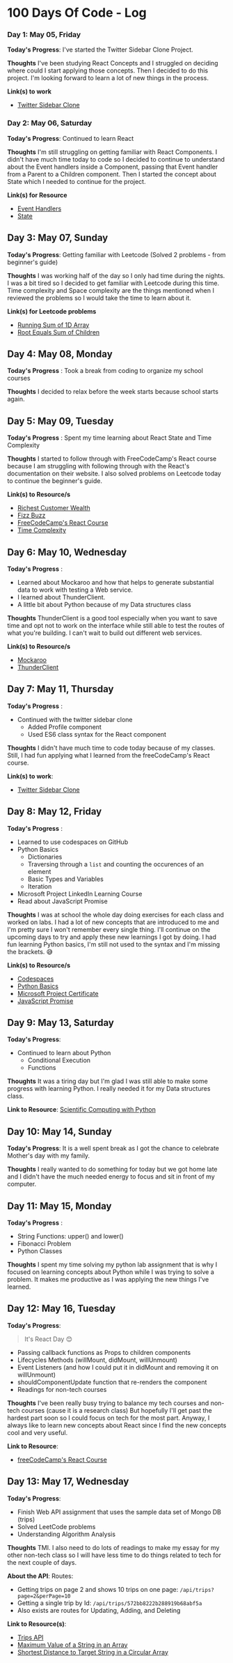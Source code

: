 # 100 Days Of Code - Log

<!-- ### Day 0: February 30, 2016 (Example 1)
##### (delete me or comment me out)

**Today's Progress**: Fixed CSS, worked on canvas functionality for the app.

**Thoughts:** I really struggled with CSS, but, overall, I feel like I am slowly getting better at it. Canvas is still new for me, but I managed to figure out some basic functionality.

**Link to work:** [Calculator App](http://www.example.com)

### Day 0: February 30, 2016 (Example 2)
##### (delete me or comment me out)

**Today's Progress**: Fixed CSS, worked on canvas functionality for the app.

**Thoughts**: I really struggled with CSS, but, overall, I feel like I am slowly getting better at it. Canvas is still new for me, but I managed to figure out some basic functionality.

**Link(s) to work**: [Calculator App](http://www.example.com)
-->


### Day 1: May 05, Friday

**Today's Progress**: I've started the Twitter Sidebar Clone Project.

**Thoughts** I've been studying React Concepts and I struggled on deciding where could I start applying those concepts. Then I decided to do this project. I'm looking forward to learn a lot of new things in the process.

**Link(s) to work**
- [Twitter Sidebar Clone](https://github.com/marifedt/twitter-sidebar-clone)

### Day 2: May 06, Saturday

**Today's Progress**: Continued to learn React

**Thoughts** I'm still struggling on getting familiar with React Components. I didn't have much time today to code so I decided to continue to understand about the Event handlers inside a Component, passing that Event handler from a Parent to a Children component. Then I started the concept about State which I needed to continue for the project.

**Link(s) for Resource**
- [Event Handlers](https://react.dev/learn/responding-to-events)
- [State](https://react.dev/learn/state-a-components-memory)

## Day 3: May 07, Sunday

**Today's Progress**: Getting familiar with Leetcode (Solved 2 problems - from beginner's guide)

**Thoughts** I was working half of the day so I only had time during the nights. I was a bit tired so I decided to get familiar with Leetcode during this time. Time complexity and Space complexity are the things mentioned when I reviewed the problems so I would take the time to learn about it.

**Link(s) for Leetcode problems**
- [Running Sum of 1D Array](https://leetcode.com/problems/running-sum-of-1d-array/)
- [Root Equals Sum of Children](https://leetcode.com/problems/root-equals-sum-of-children/)

## Day 4: May 08, Monday

**Today's Progress** : Took a break from coding to organize my school courses

**Thoughts** I decided to relax before the week starts because school starts again.

## Day 5: May 09, Tuesday

**Today's Progress** : Spent my time learning about React State and Time Complexity

**Thoughts** I started to follow through with FreeCodeCamp's React course because I am struggling with following through with the React's documentation on their website. I also solved problems on Leetcode today to continue the beginner's guide.

**Link(s) to Resource/s**
- [Richest Customer Wealth](https://leetcode.com/problems/richest-customer-wealth/)
- [Fizz Buzz](https://leetcode.com/problems/fizz-buzz/)
- [FreeCodeCamp's React Course](https://www.freecodecamp.org/learn/front-end-development-libraries/#react)
- [Time Complexity](https://www.freecodecamp.org/news/big-o-cheat-sheet-time-complexity-chart/)

## Day 6: May 10, Wednesday

**Today's Progress** : 
- Learned about Mockaroo and how that helps to generate substantial data to work with testing a Web service. 
- I learned about ThunderClient.
- A little bit about Python because of my Data structures class

**Thoughts** ThunderClient is a good tool especially when you want to save time and opt not to work on the interface while still able to test the routes of what you're building. I can't wait to build out different web services.

**Link(s) to Resource/s**
- [Mockaroo](https://mockaroo.com/)
- [ThunderClient](https://www.thunderclient.com/)

## Day 7: May 11, Thursday

**Today's Progress** :
- Continued with the twitter sidebar clone
  - Added Profile component
  - Used ES6 class syntax for the React component

**Thoughts** I didn't have much time to code today because of my classes. Still, I had fun applying what I learned from the freeCodeCamp's React course. 

**Link(s) to work**:
- [Twitter Sidebar Clone](https://github.com/marifedt/twitter-sidebar-clone)

## Day 8: May 12, Friday

**Today's Progress** :
- Learned to use codespaces on GitHub
- Python Basics 
  - Dictionaries
  - Traversing through a `list` and counting the occurences of an element
  - Basic Types and Variables
  - Iteration
- Microsoft Project LinkedIn Learning Course
- Read about JavaScript Promise

**Thoughts** I was at school the whole day doing exercises for each class and worked on labs. I had a lot of new concepts that are introduced to me and I'm pretty sure I won't remember every single thing. I'll continue on the upcoming days to try and apply these new learnings I got by doing. I had fun learning Python basics, I'm still not used to the syntax and I'm missing the brackets. 😅

**Link(s) to Resource/s**
- [Codespaces](https://github.com/features/codespaces)
- [Python Basics](https://www.w3schools.com/python/python_intro.asp)
- [Microsoft Project Certificate](https://www.linkedin.com/learning/certificates/980781f3154a8dfa6558da1054e84067d8fdd060c4ee4d7e8ede9cbebc7ae2e5)
- [JavaScript Promise](https://developer.mozilla.org/en-US/docs/Web/JavaScript/Guide/Using_promises)

## Day 9: May 13, Saturday

**Today's Progress**:
- Continued to learn about Python
  - Conditional Execution
  - Functions

**Thoughts** It was a tiring day but I'm glad I was still able to make some progress with learning Python. I really needed it for my Data structures class.

**Link to Resource**: [Scientific Computing with Python](https://www.freecodecamp.org/learn/scientific-computing-with-python/#python-for-everybody)

## Day 10: May 14, Sunday

**Today's Progress**: It is a well spent break as I got the chance to celebrate Mother's day with my family.

**Thoughts** I really wanted to do something for today but we got home late and I didn't have the much needed energy to focus and sit in front of my computer.

## Day 11: May 15, Monday

**Today's Progress** :
- String Functions: upper() and lower()
- Fibonacci Problem
- Python Classes

**Thoughts** I spent my time solving my python lab assignment that is why I focused on learning concepts about Python while I was trying to solve a problem. It makes me productive as I was applying the new things I've learned.

## Day 12: May 16, Tuesday

**Today's Progress**:
> It's React Day 😊

- Passing callback functions as Props to children components
- Lifecycles Methods (willMount, didMount, willUnmount)
- Event Listeners (and how I could put it in didMount and removing it on willUnmount)
- shouldComponentUpdate function that re-renders the component
- Readings for non-tech courses

**Thoughts** I've been really busy trying to balance my tech courses and non-tech courses (cause it is a research class) But hopefully I'll get past the hardest part soon so I could focus on tech for the most part. Anyway, I always like to learn new concepts about React since I find the new concepts cool and very useful.

**Link to Resource**:
- [freeCodeCamp's React Course](https://www.freecodecamp.org/learn/front-end-development-libraries/#react)

## Day 13: May 17, Wednesday

**Today's Progress**:
- Finish Web API assignment that uses the sample data set of Mongo DB (trips)
- Solved LeetCode problems
- Understanding Algorithm Analysis

**Thoughts** TMI. I also need to do lots of readings to make my essay for my other non-tech class so I will have less time to do things related to tech for the next couple of days.

**About the API**:
Routes:
- Getting trips on page 2 and shows 10 trips on one page: `/api/trips?page=2&perPage=10`
- Getting a single trip by Id: `/api/trips/572bb8222b288919b68abf5a`
- Also exists are routes for Updating, Adding, and Deleting

**Link to Resource(s)**:
- [Trips API](https://erin-odd-piglet.cyclic.app/)
- [Maximum Value of a String in an Array](https://leetcode.com/problems/maximum-value-of-a-string-in-an-array/)
- [Shortest Distance to Target String in a Circular Array](https://leetcode.com/problems/shortest-distance-to-target-string-in-a-circular-array/description/)

